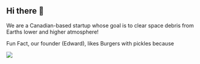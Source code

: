 ## Hi there 👋

We are a Canadian-based startup whose goal is to clear space debris from Earths lower and higher atmosphere!

Fun Fact, our founder (Edward), likes Burgers with pickles because

![](https://media.giphy.com/media/v1.Y2lkPTc5MGI3NjExaGxyZHQwNTZhYzBiZWJqbm1nM3RwaDNuanpxZ2N6N2ozeGtvMnQwYiZlcD12MV9naWZzX3NlYXJjaCZjdD1n/5y2zBKjMF1TEI/giphy.gif)
<!--

**Here are some ideas to get you started:**

🙋‍♀️ A short introduction - what is your organization all about?
🌈 Contribution guidelines - how can the community get involved?
👩‍💻 Useful resources - where can the community find your docs? Is there anything else the community should know?
🍿 Fun facts - what does your team eat for breakfast?
🧙 Remember, you can do mighty things with the power of [Markdown](https://docs.github.com/github/writing-on-github/getting-started-with-writing-and-formatting-on-github/basic-writing-and-formatting-syntax)
-->
